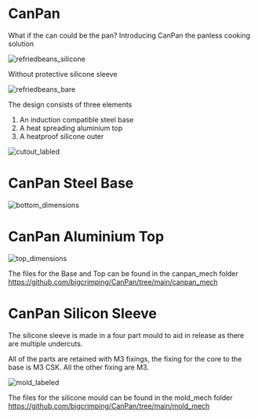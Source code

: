 # CanPan
 What if the can could be the pan? Introducing CanPan the panless cooking solution
 
![refriedbeans_silicone](https://github.com/user-attachments/assets/a26001a4-7c56-40da-8681-bc6427f947d9)

Without protective silicone sleeve

![refriedbeans_bare](https://github.com/user-attachments/assets/7d9e32aa-4dd5-4396-a92c-5d301c69db1d)

The design consists of three elements
1) An induction compatible steel base
2) A heat spreading aluminium top
3) A heatproof silicone outer
   
![cutout_labled](https://github.com/user-attachments/assets/1738c97f-05a1-4613-8e63-f77cf8e1a3ab)

# CanPan Steel Base

![bottom_dimensions](https://github.com/user-attachments/assets/a27ff03f-dbc7-4ab2-a0bc-5036ee605ea1)


# CanPan Aluminium Top

![top_dimensions](https://github.com/user-attachments/assets/dcb57776-6bd2-4897-9923-4ab60b549a70)

The files for the Base and Top can be found in the canpan_mech folder https://github.com/bigcrimping/CanPan/tree/main/canpan_mech 

# CanPan Silicon Sleeve

The silicone sleeve is made in a four part mould to aid in release as there are multiple undercuts.

All of the parts are retained with M3 fixings, the fixing for the core to the base is M3 CSK. All the other fixing are M3.

![mold_labeled](https://github.com/user-attachments/assets/d68c96c6-c2e1-4b59-8e6e-0975f1044d5a)

The files for the silicone mould can be found in the mold_mech folder https://github.com/bigcrimping/CanPan/tree/main/mold_mech
